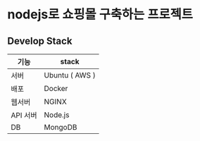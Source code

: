 # nodejs로 쇼핑몰 구축하는 프로젝트 

## Develop Stack

기능 | stack
------------ | -------------
서버 | Ubuntu ( AWS )
배포 | Docker
웹서버 | NGINX
API 서버 | Node.js
DB | MongoDB
